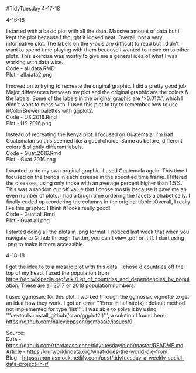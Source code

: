 #TidyTuesday 4-17-18

4-16-18

I started with a basic plot with all the data. Massive amount of data but I kept the plot because I thought it looked neat. Overall, not a very informative plot. The labels on the y-axis are difficult to read but I didn't want to spend time playing with them because I wanted to move on to other plots. This exercise was mostly to give me a general idea of what I was working with data wise. <br />
Code - all.data.RMD <br />
Plot - all.data2.png <br />

I moved on to trying to recreate the original graphic. I did a pretty good job. Major differences between my plot and the original graphic are the colors & the labels. Some of the labels in the original graphic are '>0.01%', which I didn't want to mess with. I used this plot to try to remember how to use RColorBrewer palettes with ggplot2. <br />
Code - US.2016.Rmd <br />
Plot - US.2016.png <br />

Instead of recreating the Kenya plot. I focused on Guatemala. I'm half Guatemalan so this seemed like a good choice! Same as before, different colors & slightly different labels. <br />
Code - Guat.2016.Rmd <br />
Plot - Guat.2016.png <br />

I wanted to do my own original graphic. I used Guatemala again. This time I focused on the trends in each disease in the specified time frame. I filtered the diseases, using only those with an average percent higher than 1.5%. This was a random cut off value that I chose mostly because it gave me an even number of plots. I had a tough time ordering the facets alphabetically. I finally ended up reordering the columns in the original tibble. Overall, I really like this graphic. I think it looks really good! <br />
Code - Guat.all.Rmd <br />
Plot - Guat.all.png <br />

I started doing all the plots in .png format. I noticed last week that when you navigate to Github through Twitter, you can't view .pdf or .tiff. I start using .png to make it more accessible. 

4-18-18

I got the idea to to a mosaic plot with this data. I chose 8 countries off the top of my head. I used the population from https://en.wikipedia.org/wiki/List_of_countries_and_dependencies_by_population. These are all 2017 or 2018 population numbers. 

I used ggmosaic for this plot. I worked through the ggmosiac vignette to get an idea how they work. I got an error '''Error in is.finite(x) : default method not implemented for type 'list''''. I was able to solve it by using '''devtools::install_github('cran/ggplot2')''', a solution I found here: https://github.com/haleyjeppson/ggmosaic/issues/9

Source: <br />
Data - https://github.com/rfordatascience/tidytuesday/blob/master/README.md <br />
Article - https://ourworldindata.org/what-does-the-world-die-from <br />
Blog - https://thomasmock.netlify.com/post/tidytuesday-a-weekly-social-data-project-in-r/ <br />
